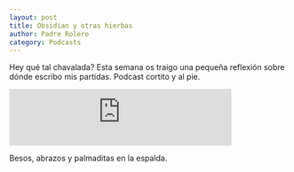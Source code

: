 ```yaml
---
layout: post
title: Obsidian y otras hierbas
author: Padre Rolero
category: Podcasts
---
```

Hey qué tal chavalada? Esta semana os traigo una pequeña reflexión sobre dónde escribo mis partidas. Podcast cortito y al pie.

<iframe src="https://podcasters.spotify.com/pod/show/padreyrolero/embed/episodes/Obsidian-y-otras-hierbas-e266lqa" height="102px" width="400px" frameborder="0" scrolling="no"></iframe>

Besos, abrazos y palmaditas en la espalda.









